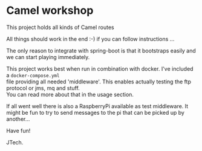 # Camel workshop

This project holds all kinds of Camel routes

All things should work in the end :-) if you can follow instructions ...

The only reason to integrate with spring-boot is that it bootstraps easily and we can start playing immediately.

This project works best when run in combination with docker. I've included a `docker-compose.yml`  
file providing all needed 'middleware'. This enables actually testing the ftp protocol or jms, mq and stuff.  
You can read more about that in the usage section.

If all went well there is also a RaspberryPi available as test middleware. 
It might be fun to try to send messages to the pi that can be picked up by another...

Have fun!

JTech.